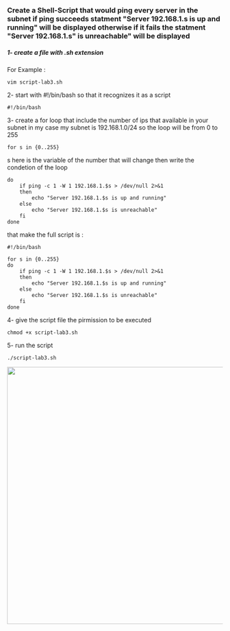 ### Create a Shell-Script that would ping every server in the subnet if ping succeeds statment "Server 192.168.1.s is up and running" will be displayed otherwise if it fails the statment "Server 192.168.1.s" is unreachable" will be displayed

##### 1- create a file with .sh extension 

For Example :
```
vim script-lab3.sh
```
2- start with #!/bin/bash so that it recognizes it as a script
```
#!/bin/bash
```
 3- create a for loop that include the number of ips that available in your subnet
 in my case my subnet is 192.168.1.0/24 so the loop will be from 0 to 255
 ```
for s in {0..255}
```
s here is the variable of the number that will change 
then write the condetion of the loop
```
do
    if ping -c 1 -W 1 192.168.1.$s > /dev/null 2>&1
    then
        echo "Server 192.168.1.$s is up and running"
    else
        echo "Server 192.168.1.$s is unreachable"
    fi
done
```
that make the full script is :
```
#!/bin/bash

for s in {0..255}
do
    if ping -c 1 -W 1 192.168.1.$s > /dev/null 2>&1
    then
        echo "Server 192.168.1.$s is up and running"
    else
        echo "Server 192.168.1.$s is unreachable"
    fi
done
```
4- give the script file the pirmission to be executed
```
chmod +x script-lab3.sh
```
5- run the script
```
./script-lab3.sh
```
<img src="https://github.com/saeedkouta/ivolve-training/assets/167209058/60c948b4-c6af-4c21-bc16-16343e1c25c1" width="600" >
